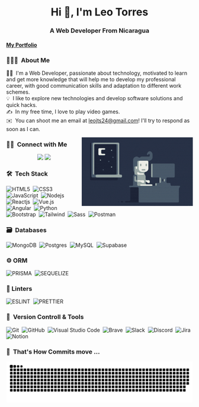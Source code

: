 <h1 align="center">Hi 👋, I'm Leo Torres</h1>
<h3 align="center">A Web Developer From Nicaragua</h3>

<a href="https://portfolio-leo-torres.vercel.app/"><h4>My Portfolio</h4></a>

### 👨🏻‍💻 &nbsp;About Me

👨‍💻 &nbsp;I'm a Web Developer, passionate about technology, motivated to learn and get more knowledge that will help me to develop my professional career, with good communication skills and adaptation to different work schemes.\
💡 &nbsp;I like to explore new technologies and develop software solutions and quick hacks.\
✍️ &nbsp;In my free time, I love to play video games.\
✉️ &nbsp;You can shoot me an email at leojts24@gmail.com! I'll try to respond as soon as I can.


<img alt="Night Coding" src="https://raw.githubusercontent.com/AVS1508/AVS1508/master/assets/Night-Coding.gif" align="right"/>


### 🤝🏻 &nbsp;Connect with Me
<p align="center">
<a href="https://www.linkedin.com/in/leo-torres-solorzano/"><img src="https://img.shields.io/badge/-Leo%20Torres-0077B5?style=flat&logo=Linkedin&logoColor=white"/></a>
<a href="mailto:leojts24@gmail.com"><img src="https://img.shields.io/badge/-Leo Torres-D14836?style=flat&logo=Gmail&logoColor=white"/></a>
</p>

### 🛠 &nbsp;Tech Stack

![HTML5](https://img.shields.io/badge/html5-%23E34F26.svg?style=for-the-badge&logo=html5&logoColor=white)&nbsp;
![CSS3](https://img.shields.io/badge/css3-%231572B6.svg?style=for-the-badge&logo=css3&logoColor=white)&nbsp;
![JavaScript](https://img.shields.io/badge/javascript-%23323330.svg?style=for-the-badge&logo=javascript&logoColor=%23F7DF1E)&nbsp;
![Nodejs](https://img.shields.io/badge/node.js-%234ea94b?style=for-the-badge&logo=node.js&logoColor=white)&nbsp;
![Reactjs](https://img.shields.io/badge/react-%231572B6.svg?style=for-the-badge&logo=react&logoColor=white)&nbsp;
![Vue.js](https://img.shields.io/badge/vuejs-%2335495e.svg?style=for-the-badge&logo=vuedotjs&logoColor=%234FC08D)&nbsp;
![Angular](https://img.shields.io/badge/angular-%23E34F26.svg?style=for-the-badge&logo=angular&logoColor=white)&nbsp;
![Python](https://img.shields.io/badge/python-3670A0?style=for-the-badge&logo=python&logoColor=ffdd54)&nbsp;
![Bootstrap](https://img.shields.io/badge/bootstrap-%23563D7C.svg?style=for-the-badge&logo=bootstrap&logoColor=white)&nbsp;
![Tailwind](https://img.shields.io/badge/tailwindcss-%2335495e.svg?style=for-the-badge&logo=tailwindcss&logoColor=%234FC08D)&nbsp;
![Sass](https://img.shields.io/badge/sass-CC6699.svg?style=for-the-badge&logo=sass&logoColor=white)&nbsp;
![Postman](https://img.shields.io/badge/Postman-FF6C37?style=for-the-badge&logo=postman&logoColor=white)&nbsp;

### 🗃 &nbsp;Databases

![MongoDB](https://img.shields.io/badge/MongoDB-%234ea94b.svg?style=for-the-badge&logo=mongodb&logoColor=white)&nbsp;
![Postgres](https://img.shields.io/badge/postgres-%23316192.svg?style=for-the-badge&logo=postgresql&logoColor=white)&nbsp;
![MySQL](https://img.shields.io/badge/mysql-%23516172.svg?style=for-the-badge&logo=mysql&logoColor=white)&nbsp;
![Supabase](https://img.shields.io/badge/Supabase-181818?style=for-the-badge&logo=supabase&logoColor=white)&nbsp;


### :gear:&nbsp;ORM

![PRISMA](https://img.shields.io/badge/Prisma-3982CE?style=for-the-badge&logo=Prisma&logoColor=white)&nbsp;
![SEQUELIZE](https://img.shields.io/badge/Sequelize-52B0E7?style=for-the-badge&logo=Sequelize&logoColor=white)&nbsp;


### 📄&nbsp;Linters

![ESLINT](https://img.shields.io/badge/eslint-3A33D1?style=for-the-badge&logo=eslint&logoColor=white)&nbsp;
![PRETTIER](https://img.shields.io/badge/prettier-1A2C34?style=for-the-badge&logo=prettier&logoColor=F7BA3E)&nbsp;


### 🧰 &nbsp;Version Controll & Tools 

![Git](https://img.shields.io/badge/git-%23F05033.svg?style=for-the-badge&logo=git&logoColor=white)&nbsp;
![GitHub](https://img.shields.io/badge/github-%23121011.svg?style=for-the-badge&logo=github&logoColor=white)&nbsp;
![Visual Studio Code](https://img.shields.io/badge/Visual%20Studio%20Code-0078d7.svg?style=for-the-badge&logo=visual-studio-code&logoColor=white)&nbsp;
![Brave](https://img.shields.io/badge/Brave-FB542B?style=for-the-badge&logo=Brave&logoColor=white)&nbsp;
![Slack](https://img.shields.io/badge/Slack-4A154B?style=for-the-badge&logo=slack&logoColor=white)&nbsp;
![Discord](https://img.shields.io/badge/Discord-7289DA?style=for-the-badge&logo=discord&logoColor=white)&nbsp;
![Jira](https://img.shields.io/badge/jira-%230A0FFF.svg?style=for-the-badge&logo=jira&logoColor=white)&nbsp;
![Notion](https://img.shields.io/badge/Notion-%23000000.svg?style=for-the-badge&logo=notion&logoColor=white)&nbsp;


### 🐍 &nbsp;That's How Commits move ...

<div align="center">
  <a href="https://github.com/Adityakanoi2001/">
  <img src="https://github.com/1999AZZAR/1999AZZAR/blob/readme/resources/img/grid-snake.svg"
       alt="snake" /></a>
</div>

